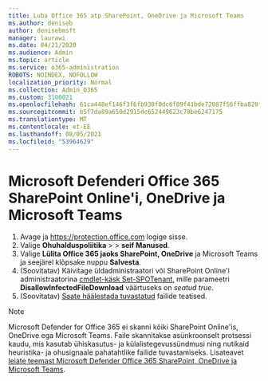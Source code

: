 ```yaml
---
title: Luba Office 365 atp SharePoint, OneDrive ja Microsoft Teams
ms.author: deniseb
author: denisebmsft
manager: laurawi
ms.date: 04/21/2020
ms.audience: Admin
ms.topic: article
ms.service: o365-administration
ROBOTS: NOINDEX, NOFOLLOW
localization_priority: Normal
ms.collection: Admin_O365
ms.custom: 3100021
ms.openlocfilehash: 61ca448ef146f3f6fb930f0dc6f09f41bde72087f56ffba820f0a2d517cddb31
ms.sourcegitcommit: b5f7da89a650d2915dc652449623c78be6247175
ms.translationtype: MT
ms.contentlocale: et-EE
ms.lasthandoff: 08/05/2021
ms.locfileid: "53964629"
---
```

# <a name="enable-microsoft-defender-for-office-365-for-sharepoint-online-onedrive-and-microsoft-teams"></a>Microsoft Defenderi Office 365 SharePoint Online'i, OneDrive ja Microsoft Teams

1. Avage ja https://protection.office.com logige sisse.
2. Valige **Ohuhalduspoliitika**  >    >  **seif Manused**.
3. Valige **Lülita Office 365 jaoks SharePoint, OneDrive** ja Microsoft Teams ja seejärel klõpsake nuppu **Salvesta**.
4. (Soovitatav) Käivitage üldadministraatori või SharePoint Online'i administraatorina [cmdlet-käsk Set-SPOTenant,](/powershell/module/sharepoint-online/Set-SPOTenant?view=sharepoint-ps) mille parameetri **DisallowInfectedFileDownload** väärtuseks on *seatud true*.
5. (Soovitatav) [Saate häälestada tuvastatud](/microsoft-365/security/office-365-security/turn-on-atp-for-spo-odb-and-teams#set-up-alerts-for-detected-files) failide teatised.

> [!NOTE]
> Microsoft Defender for Office 365 ei skanni kõiki SharePoint Online'is, OneDrive ega Microsoft Teams. Faile skannitakse asünkroonselt protsessi kaudu, mis kasutab ühiskasutus- ja külalistegevussündmusi ning nutikaid heuristika- ja ohusignaale pahatahtlike failide tuvastamiseks. Lisateavet [leiate teemast Microsoft Defender Office 365 SharePoint, OneDrive ja Microsoft Teams](/microsoft-365/security/office-365-security/atp-for-spo-odb-and-teams).
